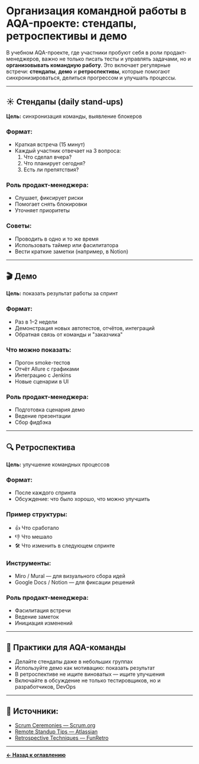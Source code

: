 # Организация командной работы в AQA-проекте: стендапы, ретроспективы и демо

В учебном AQA-проекте, где участники пробуют себя в роли продакт-менеджеров, важно не только писать тесты и управлять задачами, но и **организовывать командную работу**. Это включает регулярные встречи: **стендапы**, **демо** и **ретроспективы**, которые помогают синхронизироваться, делиться прогрессом и улучшать процессы.

---

## ☀️ Стендапы (daily stand-ups)

**Цель:** синхронизация команды, выявление блокеров

### Формат:
- Краткая встреча (15 минут)
- Каждый участник отвечает на 3 вопроса:
    1. Что сделал вчера?
    2. Что планирует сегодня?
    3. Есть ли препятствия?

### Роль продакт-менеджера:
- Слушает, фиксирует риски
- Помогает снять блокировки
- Уточняет приоритеты

### Советы:
- Проводить в одно и то же время
- Использовать таймер или фасилитатора
- Вести краткие заметки (например, в Notion)

---

## 🎬 Демо

**Цель:** показать результат работы за спринт

### Формат:
- Раз в 1–2 недели
- Демонстрация новых автотестов, отчётов, интеграций
- Обратная связь от команды и "заказчика"

### Что можно показать:
- Прогон smoke-тестов
- Отчёт Allure с графиками
- Интеграцию с Jenkins
- Новые сценарии в UI

### Роль продакт-менеджера:
- Подготовка сценария демо
- Ведение презентации
- Сбор фидбэка

---

## 🔍 Ретроспектива

**Цель:** улучшение командных процессов

### Формат:
- После каждого спринта
- Обсуждение: что было хорошо, что можно улучшить

### Пример структуры:
- 👍 Что сработало
- 👎 Что мешало
- 🛠 Что изменить в следующем спринте

### Инструменты:
- Miro / Mural — для визуального сбора идей
- Google Docs / Notion — для фиксации решений

### Роль продакт-менеджера:
- Фасилитация встречи
- Ведение заметок
- Инициация изменений

---

## 🧠 Практики для AQA-команды

- Делайте стендапы даже в небольших группах
- Используйте демо как мотивацию: показать результат
- В ретроспективе не ищите виноватых — ищите улучшения
- Включайте в обсуждение не только тестировщиков, но и разработчиков, DevOps

---

## 🔗 Источники:

- [Scrum Ceremonies — Scrum.org](https://www.scrum.org/resources/blog/scrum-events-explained)
- [Remote Standup Tips — Atlassian](https://www.atlassian.com/team-playbook/plays/standups)
- [Retrospective Techniques — FunRetro](https://www.funretro.io/)

---
[**← Назад к оглавлению**](../README.md)
